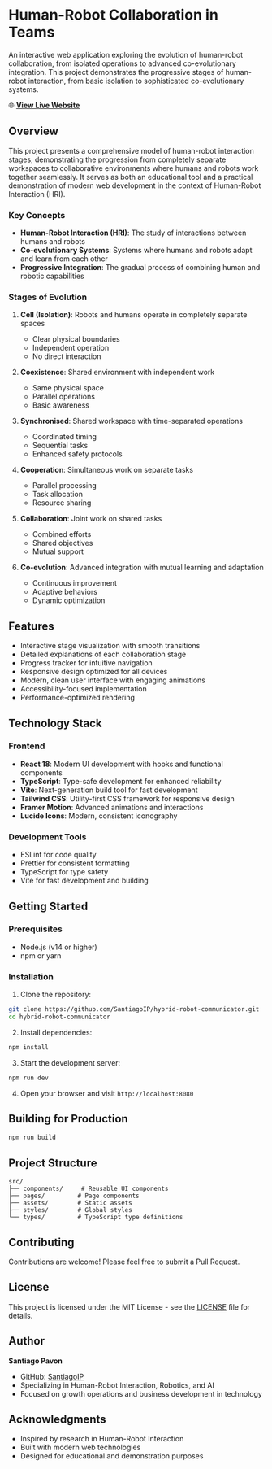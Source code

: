 # Human-Robot Collaboration in Teams

An interactive web application exploring the evolution of human-robot collaboration, from isolated operations to advanced co-evolutionary integration. This project demonstrates the progressive stages of human-robot interaction, from basic isolation to sophisticated co-evolutionary systems.

🌐 **[View Live Website](https://santiagoip.github.io/hybrid-robot-communicator/)**

## Overview

This project presents a comprehensive model of human-robot interaction stages, demonstrating the progression from completely separate workspaces to collaborative environments where humans and robots work together seamlessly. It serves as both an educational tool and a practical demonstration of modern web development in the context of Human-Robot Interaction (HRI).

### Key Concepts

- **Human-Robot Interaction (HRI)**: The study of interactions between humans and robots
- **Co-evolutionary Systems**: Systems where humans and robots adapt and learn from each other
- **Progressive Integration**: The gradual process of combining human and robotic capabilities

### Stages of Evolution

1. **Cell (Isolation)**: Robots and humans operate in completely separate spaces
   - Clear physical boundaries
   - Independent operation
   - No direct interaction

2. **Coexistence**: Shared environment with independent work
   - Same physical space
   - Parallel operations
   - Basic awareness

3. **Synchronised**: Shared workspace with time-separated operations
   - Coordinated timing
   - Sequential tasks
   - Enhanced safety protocols

4. **Cooperation**: Simultaneous work on separate tasks
   - Parallel processing
   - Task allocation
   - Resource sharing

5. **Collaboration**: Joint work on shared tasks
   - Combined efforts
   - Shared objectives
   - Mutual support

6. **Co-evolution**: Advanced integration with mutual learning and adaptation
   - Continuous improvement
   - Adaptive behaviors
   - Dynamic optimization

## Features

- Interactive stage visualization with smooth transitions
- Detailed explanations of each collaboration stage
- Progress tracker for intuitive navigation
- Responsive design optimized for all devices
- Modern, clean user interface with engaging animations
- Accessibility-focused implementation
- Performance-optimized rendering

## Technology Stack

### Frontend
- **React 18**: Modern UI development with hooks and functional components
- **TypeScript**: Type-safe development for enhanced reliability
- **Vite**: Next-generation build tool for fast development
- **Tailwind CSS**: Utility-first CSS framework for responsive design
- **Framer Motion**: Advanced animations and interactions
- **Lucide Icons**: Modern, consistent iconography

### Development Tools
- ESLint for code quality
- Prettier for consistent formatting
- TypeScript for type safety
- Vite for fast development and building

## Getting Started

### Prerequisites

- Node.js (v14 or higher)
- npm or yarn

### Installation

1. Clone the repository:
```bash
git clone https://github.com/SantiagoIP/hybrid-robot-communicator.git
cd hybrid-robot-communicator
```

2. Install dependencies:
```bash
npm install
```

3. Start the development server:
```bash
npm run dev
```

4. Open your browser and visit `http://localhost:8080`

## Building for Production

```bash
npm run build
```

## Project Structure

```
src/
├── components/     # Reusable UI components
├── pages/         # Page components
├── assets/        # Static assets
├── styles/        # Global styles
└── types/         # TypeScript type definitions
```

## Contributing

Contributions are welcome! Please feel free to submit a Pull Request.

## License

This project is licensed under the MIT License - see the [LICENSE](LICENSE) file for details.

## Author

**Santiago Pavon**
- GitHub: [SantiagoIP](https://github.com/SantiagoIP)
- Specializing in Human-Robot Interaction, Robotics, and AI
- Focused on growth operations and business development in technology

## Acknowledgments

- Inspired by research in Human-Robot Interaction
- Built with modern web technologies
- Designed for educational and demonstration purposes
